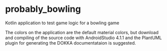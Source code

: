 # probably_bowling
Kotlin application to test game logic for a bowling game

The colors on the application are the default material colors, but download and compiling of the source code with AndroidStudio 4.1.1 and the PlantUML plugin for generating the DOKKA documentataion is suggested.
